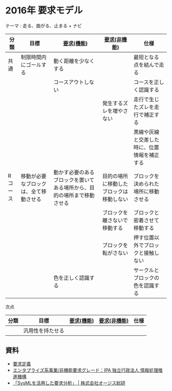 # 2016年 要求モデル

テーマ : 走る、曲がる、止まる + ナビ

|分類|目標|[要求(機能)](http://e-words.jp/w/%E6%A9%9F%E8%83%BD%E8%A6%81%E4%BB%B6.html)|[要求(非機能)](http://e-words.jp/w/%E9%9D%9E%E6%A9%9F%E8%83%BD%E8%A6%81%E4%BB%B6.html)|仕様|
|----|----|----|----|----|
|共通|制限時間内にゴールする|動く距離を少なくする| |最短となる点を結んで走る|
| | |コースアウトしない| |コースを正しく認識する|
| | | |発生するズレを増やさない|走行で生じたズレを走行で補正する|
| | | | |黒線や灰線と交差した時に、位置情報を補正する|
|Rコース|移動が必要なブロックは、全て移動させる|動かす必要のあるブロックを置いてある場所から、目的の場所まで移動させる|目的の場所に移動したブロックは移動しない|ブロックを決められた場所に移動させる|
| | | |ブロックを離さないで移動する|ブロックと密着させて移動する|
| | | |ブロックを転がさない|押す位置以外でブロックと接触しない|
| | |色を正しく認識する| |サークルとブロックの色を認識する|


次点

|分類|目標|[要求(機能)](http://e-words.jp/w/%E6%A9%9F%E8%83%BD%E8%A6%81%E4%BB%B6.html)|[要求(非機能)](http://e-words.jp/w/%E9%9D%9E%E6%A9%9F%E8%83%BD%E8%A6%81%E4%BB%B6.html)|仕様|
|----|----|----|----|----|
| |汎用性を持たせる|

## 資料
* [要求定義](http://e-words.jp/w/%E8%A6%81%E6%B1%82%E5%AE%9A%E7%BE%A9.html)
* [エンタプライズ系事業/非機能要求グレード：IPA 独立行政法人 情報処理推進機構](http://www.ipa.go.jp/sec/softwareengineering/std/ent03-b.html)
* [「SysMLを活用した要求分析」 | 株式会社オージス総研](http://www.ogis-ri.co.jp/rad/webmaga/rwm20101005.html)

